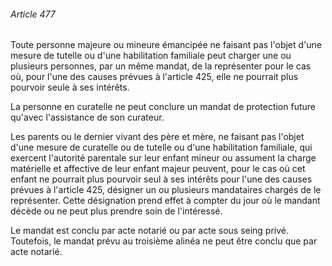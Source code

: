 ###### Article 477

Toute personne majeure ou mineure émancipée ne faisant pas l'objet d'une mesure de tutelle ou d'une habilitation familiale peut charger une ou plusieurs personnes, par un même mandat, de la représenter pour le cas où, pour l'une des causes prévues à l'article 425, elle ne pourrait plus pourvoir seule à ses intérêts.

La personne en curatelle ne peut conclure un mandat de protection future qu'avec l'assistance de son curateur.

Les parents ou le dernier vivant des père et mère, ne faisant pas l'objet d'une mesure de curatelle ou de tutelle ou d'une habilitation familiale, qui exercent l'autorité parentale sur leur enfant mineur ou assument la charge matérielle et affective de leur enfant majeur peuvent, pour le cas où cet enfant ne pourrait plus pourvoir seul à ses intérêts pour l'une des causes prévues à l'article 425, désigner un ou plusieurs mandataires chargés de le représenter. Cette désignation prend effet à compter du jour où le mandant décède ou ne peut plus prendre soin de l'intéressé.

Le mandat est conclu par acte notarié ou par acte sous seing privé. Toutefois, le mandat prévu au troisième alinéa ne peut être conclu que par acte notarié.

